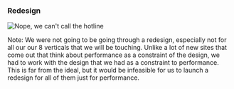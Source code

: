 ### Redesign

![Nope, we can't call the hotline](https://iamcarrico.github.io/the-wild-west-of-media-performance/resources/images/constraints/design-bling.gif)

Note: We were not going to be going through a redesign, especially not for all our our 8 verticals that we will be touching. Unlike a lot of new sites that come out that think about performance as a constraint of the design, we had to work with the design that we had as a constraint to performance. This is far from the ideal, but it would be infeasible for us to launch a redesign for all of them just for performance.
